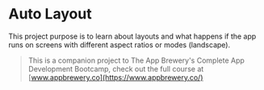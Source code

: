 # Auto Layout

This project purpose is to learn about layouts and what happens if the app runs on screens with different aspect ratios or modes (landscape).

>This is a companion project to The App Brewery's Complete App Development Bootcamp, check out the full course at [www.appbrewery.co](https://www.appbrewery.co/)


